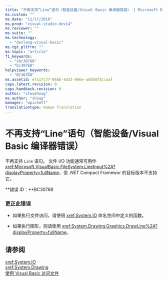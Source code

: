 ```yaml
---
title: "不再支持“Line”语句（智能设备/Visual Basic 编译器错误） | Microsoft Docs"
ms.custom: ""
ms.date: "11/17/2016"
ms.prod: "visual-studio-dev14"
ms.reviewer: ""
ms.suite: ""
ms.technology: 
  - "devlang-visual-basic"
ms.tgt_pltfrm: ""
ms.topic: "article"
f1_keywords: 
  - "vbc30768"
  - "bc30768"
helpviewer_keywords: 
  - "BC30768"
ms.assetid: e7a17c77-06bb-4d33-966e-addb4f51caaf
caps.latest.revision: 8
caps.handback.revision: 8
author: "stevehoag"
ms.author: "shoag"
manager: "wpickett"
translationtype: Human Translation
---
```

# 不再支持“Line”语句（智能设备/Visual Basic 编译器错误）
不再支持 `Line` 语句。 文件 I\/O 功能通常可用作 <xref:Microsoft.VisualBasic.FileSystem.LineInput%2A?displayProperty=fullName>，但 .NET Compact Framewor 的目标版本不支持它。  
  
 **错误 ID：**BC30768  
  
### 更正此错误  
  
-   如果执行文件访问，请使用 <xref:System.IO> 命名空间中定义的函数。  
  
-   如果执行图形，则请使用 <xref:System.Drawing.Graphics.DrawLine%2A?displayProperty=fullName>。  
  
## 请参阅  
 <xref:System.IO>   
 <xref:System.Drawing>   
 [使用 Visual Basic 访问文件](../../visual-basic/developing-apps/programming/drives-directories-files/file-access.md)